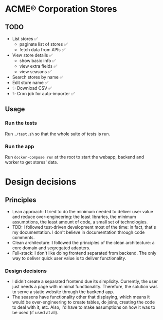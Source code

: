 # ACME® Corporation Stores

## TODO
- List stores ✅
  - paginate list of stores ✅
  - fetch data from APIs ✅
- View store details ✅
  - show basic info ✅
  - view extra fields ✅
  - view seasons ✅
- Search stores by name ✅
- Edit store name ✅
- ✨ Download CSV ✅
- ✨ Cron job for auto-importer ✅

## Usage

### Run the tests

Run `./test.sh` so that the whole suite of tests is run.

### Run the app

Run `docker-compose run` at the root to start the webapp, backend and worker to get stores' data.

# Design decisions

## Principles

- Lean approach: I tried to do the minimum needed to deliver user value and reduce over-engineering:
  the least libraries, the minimum assumptions, the least amount of code, a small set of technologies.
- TDD: I followed test-driven development most of the time: in fact, that's my documentation. I don't believe in
  documentation through code comments.
- Clean architecture: I followed the principles of the clean architecture: a core domain and segregated adapters.
- Full-stack: I don't like doing frontend separated from backend. The only way to deliver quick user value is to deliver
  functionality.

### Design decisions

- I didn't create a separated frontend due its simplicity. Currently, the user just needs a page with minimal
  functionality. Therefore, the solution was to serve a static website through the backend app.
- The seasons have functionality other that displaying, which means it would be over-engineering to create tables, do
  joins, creating the code to deal with it, etc. Also, I'd have to make assumptions on how it was to be used (if used at
  all).
